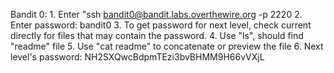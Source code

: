 Bandit 0:
    1. Enter "ssh bandit0@bandit.labs.overthewire.org -p 2220
    2. Enter password: bandit0
    3. To get password for next level, check current directly for files that may contain the password.
    4. Use "ls", should find "readme" file
    5. Use "cat readme" to concatenate or preview the file
    6. Next level's password: NH2SXQwcBdpmTEzi3bvBHMM9H66vVXjL